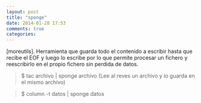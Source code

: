 ```yaml
---
layout: post
title: "sponge"
date: 2014-01-28 17:53
comments: true
categories: 
---
```

[moreutils]. Herramienta que guarda todo el contenido a escribir hasta que recibe el EOF y luego lo escribe por lo que permite procesar un fichero y reescribirlo en el propio fichero sin perdida de datos.

>$ tac archivo | sponge archivo (Lee al reves un archivo y lo guarda en el mismo archivo)

>$ column -t datos | sponge datos

